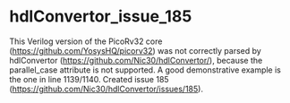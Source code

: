 # hdlConvertor_issue_185
This Verilog version of the PicoRv32 core (https://github.com/YosysHQ/picorv32) was not correctly parsed by hdlConvertor (https://github.com/Nic30/hdlConvertor/), because the parallel_case attribute is not supported. A good demonstrative example is the one in line 1139/1140. Created issue 185 (https://github.com/Nic30/hdlConvertor/issues/185).
